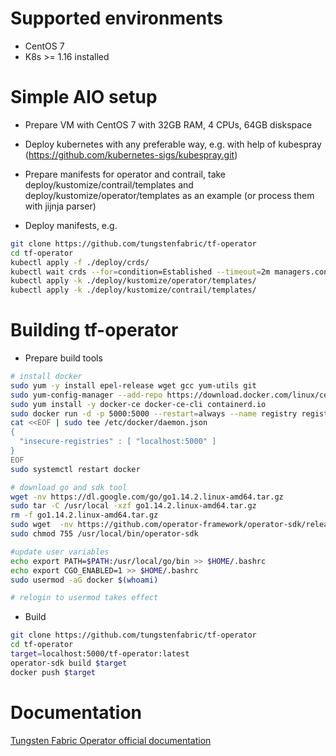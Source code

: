 # Supported environments
- CentOS 7
- K8s >= 1.16 installed

# Simple AIO setup 
- Prepare VM with CentOS 7 with 32GB RAM, 4 CPUs, 64GB diskspace

- Deploy kubernetes with any preferable way, e.g. with help of kubespray (https://github.com/kubernetes-sigs/kubespray.git)

- Prepare manifests for operator and contrail, take deploy/kustomize/contrail/templates and deploy/kustomize/operator/templates as an example (or process them with jijnja parser)

- Deploy manifests, e.g.
```bash
git clone https://github.com/tungstenfabric/tf-operator
cd tf-operator
kubectl apply -f ./deploy/crds/
kubectl wait crds --for=condition=Established --timeout=2m managers.contrail.juniper.net
kubectl apply -k ./deploy/kustomize/operator/templates/
kubectl apply -k ./deploy/kustomize/contrail/templates/
```

# Building tf-operator

- Prepare build tools
```bash
# install docker
sudo yum -y install epel-release wget gcc yum-utils git
sudo yum-config-manager --add-repo https://download.docker.com/linux/centos/docker-ce.repo
sudo yum install -y docker-ce docker-ce-cli containerd.io
sudo docker run -d -p 5000:5000 --restart=always --name registry registry:2
cat <<EOF | sudo tee /etc/docker/daemon.json
{
  "insecure-registries" : [ "localhost:5000" ]
}
EOF
sudo systemctl restart docker

# download go and sdk tool
wget -nv https://dl.google.com/go/go1.14.2.linux-amd64.tar.gz
sudo tar -C /usr/local -xzf go1.14.2.linux-amd64.tar.gz
rm -f go1.14.2.linux-amd64.tar.gz
sudo wget  -nv https://github.com/operator-framework/operator-sdk/releases/download/v0.17.2/operator-sdk-v0.17.2-x86_64-linux-gnu -O /usr/local/bin/operator-sdk
sudo chmod 755 /usr/local/bin/operator-sdk

#update user variables
echo export PATH=$PATH:/usr/local/go/bin >> $HOME/.bashrc
echo export CGO_ENABLED=1 >> $HOME/.bashrc
sudo usermod -aG docker $(whoami)

# relogin to usermod takes effect
```

- Build
```bash
git clone https://github.com/tungstenfabric/tf-operator
cd tf-operator
target=localhost:5000/tf-operator:latest
operator-sdk build $target
docker push $target
```

# Documentation
[Tungsten Fabric Operator official documentation](https://docs.tungsten.io/en/latest/tungsten-fabric-operator/index.html)
